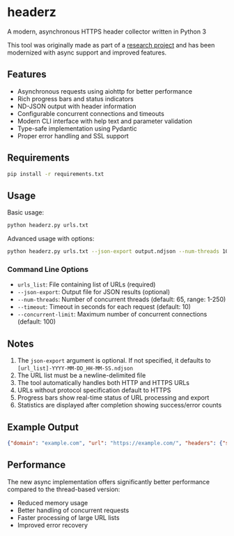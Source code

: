 # headerz
A modern, asynchronous HTTPS header collector written in Python 3

This tool was originally made as part of a [research project](https://news.sophos.com/en-us/2021/11/22/the-state-of-world-wide-web-security-in-2021/) and has been modernized with async support and improved features.

## Features

* Asynchronous requests using aiohttp for better performance
* Rich progress bars and status indicators
* ND-JSON output with header information
* Configurable concurrent connections and timeouts
* Modern CLI interface with help text and parameter validation
* Type-safe implementation using Pydantic
* Proper error handling and SSL support

## Requirements

```bash
pip install -r requirements.txt
```

## Usage

Basic usage:
```bash
python headerz.py urls.txt
```

Advanced usage with options:
```bash
python headerz.py urls.txt --json-export output.ndjson --num-threads 100 --timeout 15 --concurrent-limit 150
```

### Command Line Options

* `urls_list`: File containing list of URLs (required)
* `--json-export`: Output file for JSON results (optional)
* `--num-threads`: Number of concurrent threads (default: 65, range: 1-250)
* `--timeout`: Timeout in seconds for each request (default: 10)
* `--concurrent-limit`: Maximum number of concurrent connections (default: 100)

## Notes

1. The `json-export` argument is optional. If not specified, it defaults to `[url_list]-YYYY-MM-DD_HH-MM-SS.ndjson`
2. The URL list must be a newline-delimited file
3. The tool automatically handles both HTTP and HTTPS URLs
4. URLs without protocol specification default to HTTPS
5. Progress bars show real-time status of URL processing and export
6. Statistics are displayed after completion showing success/error counts

## Example Output

```json
{"domain": "example.com", "url": "https://example.com/", "headers": {"server": "nginx", "content-type": "text/html", ...}}
```

## Performance

The new async implementation offers significantly better performance compared to the thread-based version:
* Reduced memory usage
* Better handling of concurrent requests
* Faster processing of large URL lists
* Improved error recovery


